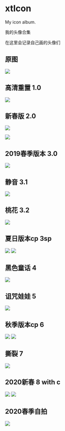 # xtIcon
My icon album.

我的头像合集

在这里会记录自己画的头像们

## 原图
![](0/1.jpeg)

## 高清重置 1.0
![](1/1.jpg)

## 新春版 2.0
![](2/1.jpg)

![](2/2.jpg)

## 2019春季版本 3.0
![](3.0/1.jpg)

## 静音 3.1
![](3.1/1.jpg)

## 桃花 3.2
![](3.2/1.jpg)

## 夏日版本cp 3sp
![](3sp/1.png)
![](3sp/cp1.png)

## 黑色童话 4
![](4/1.jpg)

## 诅咒娃娃 5
![](5/1.png)

## 秋季版本cp 6
![](6/1.jpg)
![](6/2.jpg)

## 撕裂 7
![](7/1.png)

## 2020新春 8 with c
![](8/2.png)
![](8/1.png)

## 2020春季自拍
![](9/1.jpeg)